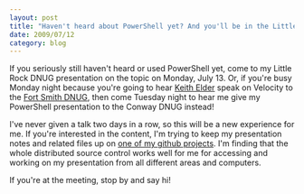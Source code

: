 ```yaml
---
layout: post
title: "Haven't heard about PowerShell yet? And you'll be in the Little Rock area this week, too???"
date: 2009/07/12
category: blog
---
```


If you seriously still haven't heard or used PowerShell yet, come to my Little Rock DNUG presentation on the topic on Monday, July 13. Or, if you're busy Monday night because you're going to hear [Keith Elder](http://keithelder.net/blog/) speak on Velocity to the [Fort Smith DNUG](http://fsdnug.org/), then come Tuesday night to hear me give my PowerShell presentation to the Conway DNUG instead! 

I've never given a talk two days in a row, so this will be a new experience for me. If you're interested in the content, I'm trying to keep my presentation notes and related files up on [one of my github projects](http://github.com/drmohundro/presentations/tree/master). I'm finding that the whole distributed source control works well for me for accessing and working on my presentation from all different areas and computers. 

If you're at the meeting, stop by and say hi!

